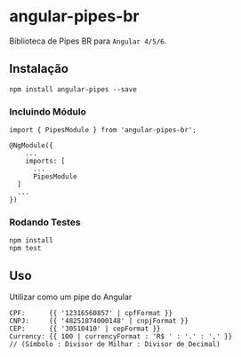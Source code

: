 # angular-pipes-br

Biblioteca de Pipes BR para `Angular 4/5/6`.

## Instalação

```
npm install angular-pipes --save
```

### Incluindo Módulo

```
import { PipesModule } from 'angular-pipes-br';

@NgModule({
    ...
    imports: [
      ...
      PipesModule
  ]
  ...
})
```

### Rodando Testes

```
npm install
npm test
```

## Uso

Utilizar como um pipe do Angular

	CPF:      {{ '12316560857' | cpfFormat }} 
	CNPJ:     {{ '48251874000148' | cnpjFormat }} 
	CEP:      {{ '30510410' | cepFormat }}
	Currency: {{ 100 | currencyFormat : 'R$ ' : '.' : ',' }}
	// (Símbolo : Divisor de Milhar : Divisor de Decimal)
